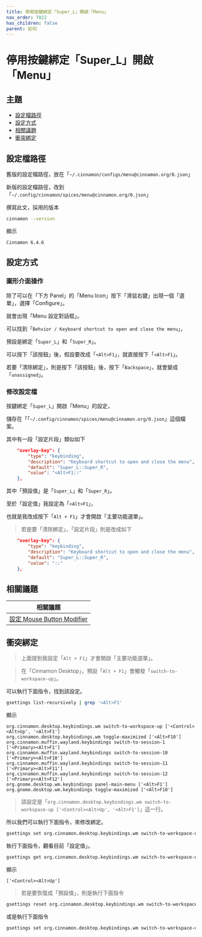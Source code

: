 ```yaml
---
title: 停用按鍵綁定「Super_L」開啟「Menu」
nav_order: 7022
has_children: false
parent: 如何
---
```



# 停用按鍵綁定「Super_L」開啟「Menu」


## 主題

* [設定檔路徑](#設定檔路徑)
* [設定方式](#設定方式)
* [相關議題](#相關議題)
* [衝突綁定](#衝突綁定)




## 設定檔路徑

舊版的設定檔路徑，放在「`~/.cinnamon/configs/menu@cinnamon.org/0.json`」

新版的設定檔路徑，改到「`~/.config/cinnamon/spices/menu@cinnamon.org/0.json`」

撰寫此文，採用的版本

``` sh
cinnamon --version
```

顯示

```
Cinnamon 6.4.6
```




## 設定方式


### 圖形介面操作

除了可以在「下方 Panel」的「Menu Icon」按下「滑鼠右鍵」出現一個「選單」，選擇「Configure」。

就會出現「Menu 設定對話框」。

可以找到「`Behvior / Keyboard shortcut to open and close the menu`」，

預設是綁定「`Super_L`」和「`Super_R`」。

可以按下「該按鈕」後，假設要改成「`<Alt>F1`」，就直接按下「`<Alt>F1`」。

若要「清除綁定」，則是按下「該按鈕」後，按下「`Backspace`」，就會變成「`unassigned`」。


### 修改設定檔

按鍵綁定「`Super_L`」開啟「Menu」的設定，

儲存在「「`~/.config/cinnamon/spices/menu@cinnamon.org/0.json`」這個檔案。

其中有一段「設定片段」類似如下

``` json
    "overlay-key": {
        "type": "keybinding",
        "description": "Keyboard shortcut to open and close the menu",
        "default": "Super_L::Super_R",
        "value": "<Alt>F1::"
    },
```

其中「預設值」是「`Super_L`」和「`Super_R`」。

至於「設定值」我設定為「`<Alt>F1`」，

也就是我改成按下「`Alt + F1`」才會開啟「主要功能選單」。


> 若是要「清除綁定」，「設定片段」則是改成如下

``` json
    "overlay-key": {
        "type": "keybinding",
        "description": "Keyboard shortcut to open and close the menu",
        "default": "Super_L::Super_R",
        "value": "::"
    },
```




## 相關議題

| 相關議題 |
| ------- |
| [設定 Mouse Button Modifier](https://samwhelp.github.io/note-about-linuxmint-cinnamon/read/howto/config-mouse-button-modifier.html) |




## 衝突綁定

> 上面提到我設定「`Alt + F1`」才會開啟「主要功能選單」。

> 在「Cinnamon Desktop」，預設「`Alt + F1`」會觸發「`switch-to-workspace-up`」。

可以執行下面指令，找到該設定。

``` sh
gsettings list-recursively | grep '<Alt>F1'
```

顯示

```
org.cinnamon.desktop.keybindings.wm switch-to-workspace-up ['<Control><Alt>Up', '<Alt>F1']
org.cinnamon.desktop.keybindings.wm toggle-maximized ['<Alt>F10']
org.cinnamon.muffin.wayland.keybindings switch-to-session-1 ['<Primary><Alt>F1']
org.cinnamon.muffin.wayland.keybindings switch-to-session-10 ['<Primary><Alt>F10']
org.cinnamon.muffin.wayland.keybindings switch-to-session-11 ['<Primary><Alt>F11']
org.cinnamon.muffin.wayland.keybindings switch-to-session-12 ['<Primary><Alt>F12']
org.gnome.desktop.wm.keybindings panel-main-menu ['<Alt>F1']
org.gnome.desktop.wm.keybindings toggle-maximized ['<Alt>F10']
```

> 該設定是「`org.cinnamon.desktop.keybindings.wm switch-to-workspace-up ['<Control><Alt>Up', '<Alt>F1']`」這一行。

所以我們可以執行下面指令，來修改綁定。

``` sh
gsettings set org.cinnamon.desktop.keybindings.wm switch-to-workspace-up "['<Control><Alt>Up']"
```

執行下面指令，觀看目前「設定值」。

``` sh
gsettings get org.cinnamon.desktop.keybindings.wm switch-to-workspace-up
```

顯示

```
['<Control><Alt>Up']
```

> 若是要恢復成「預設值」，則是執行下面指令

``` sh
gsettings reset org.cinnamon.desktop.keybindings.wm switch-to-workspace-up
```

或是執行下面指令

``` sh
gsettings set org.cinnamon.desktop.keybindings.wm switch-to-workspace-up "['<Control><Alt>Up', '<Alt>F1']"
```
